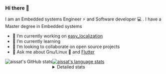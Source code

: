 ### Hi there 👋

I am an Embedded systems Engineer ⚡️ and Software developer 💻 . I have a Master degree in Embedded systems
- 🔭 I’m currently working on [easy_localization](https://pub.dev/packages/easy_localization)
- 🌱 I’m currently learning 
- 👯 I’m looking to collaborate on open source projects
- 💬 Ask me about  Gnu/Linux 🐧 and [Flutter](https://flutter.dev) 

<a href="https://profile-summary-for-github.com/user/aissat">
  <img align="left" height="170px" src="https://github-readme-stats.vercel.app/api?username=aissat&show_icons=true&line_height=27&count_private=true&include_all_commits=true" alt="aissat's GitHub stats"/>
  <img src="https://github-readme-stats.vercel.app/api/top-langs/?username=aissat&hide_langs_below=5&layout=compact" alt="aissat's language stats"/>
</a>

<details>
<summary>Detailed stats</summary>
 

### 🧐 Waka Stats

<!--START_SECTION:waka-->
![Code Time](http://img.shields.io/badge/Code%20Time-5%2C169%20hrs%2051%20mins-blue)

![Profile Views](http://img.shields.io/badge/Profile%20Views-0-blue)

![Lines of code](https://img.shields.io/badge/From%20Hello%20World%20I%27ve%20Written-2.0%20million%20lines%20of%20code-blue)

**🐱 My GitHub Data** 

> 📦 120.3 kB Used in GitHub's Storage 
 > 
> 🏆 39 Contributions in the Year 2023
 > 
> 💼 Opted to Hire
 > 
> 📜 164 Public Repositories 
 > 
> 🔑 25 Private Repositories 
 > 
**I'm a Night 🦉** 

```text
🌞 Morning                394 commits         ██░░░░░░░░░░░░░░░░░░░░░░░   07.64 % 
🌆 Daytime                780 commits         ████░░░░░░░░░░░░░░░░░░░░░   15.13 % 
🌃 Evening                2227 commits        ███████████░░░░░░░░░░░░░░   43.20 % 
🌙 Night                  1754 commits        █████████░░░░░░░░░░░░░░░░   34.03 % 
```
📅 **I'm Most Productive on Thursday** 

```text
Monday                   472 commits         ██░░░░░░░░░░░░░░░░░░░░░░░   09.16 % 
Tuesday                  848 commits         ████░░░░░░░░░░░░░░░░░░░░░   16.45 % 
Wednesday                617 commits         ███░░░░░░░░░░░░░░░░░░░░░░   11.97 % 
Thursday                 946 commits         █████░░░░░░░░░░░░░░░░░░░░   18.35 % 
Friday                   895 commits         ████░░░░░░░░░░░░░░░░░░░░░   17.36 % 
Saturday                 820 commits         ████░░░░░░░░░░░░░░░░░░░░░   15.91 % 
Sunday                   557 commits         ███░░░░░░░░░░░░░░░░░░░░░░   10.81 % 
```


📊 **This Week I Spent My Time On** 

```text
🕑︎ Time Zone: Africa/Algiers

💬 Programming Languages: 
Dart                     17 hrs 26 mins      █████████████████████░░░░   83.25 % 
YAML                     2 hrs 15 mins       ███░░░░░░░░░░░░░░░░░░░░░░   10.79 % 
JSON                     44 mins             █░░░░░░░░░░░░░░░░░░░░░░░░   03.51 % 
Groovy                   15 mins             ░░░░░░░░░░░░░░░░░░░░░░░░░   01.23 % 
Git                      8 mins              ░░░░░░░░░░░░░░░░░░░░░░░░░   00.69 % 

🔥 Editors: 
VS Code                  20 hrs 56 mins      █████████████████████████   100.00 % 

💻 Operating System: 
Linux                    20 hrs 56 mins      █████████████████████████   100.00 % 
```

**I Mostly Code in Dart** 

```text
TypeScript               10 repos            ███░░░░░░░░░░░░░░░░░░░░░░   11.24 % 
PHP                      7 repos             ██░░░░░░░░░░░░░░░░░░░░░░░   07.87 % 
C++                      7 repos             ██░░░░░░░░░░░░░░░░░░░░░░░   07.87 % 
CSS                      3 repos             █░░░░░░░░░░░░░░░░░░░░░░░░   03.37 % 
Dockerfile               3 repos             █░░░░░░░░░░░░░░░░░░░░░░░░   03.37 % 
```



**Timeline**

![Lines of Code chart](https://raw.githubusercontent.com/aissat/aissat/master/assets/bar_graph.png)


 Last Updated on 12/07/2023 01:17:34 UTC
<!--END_SECTION:waka-->

</details>
